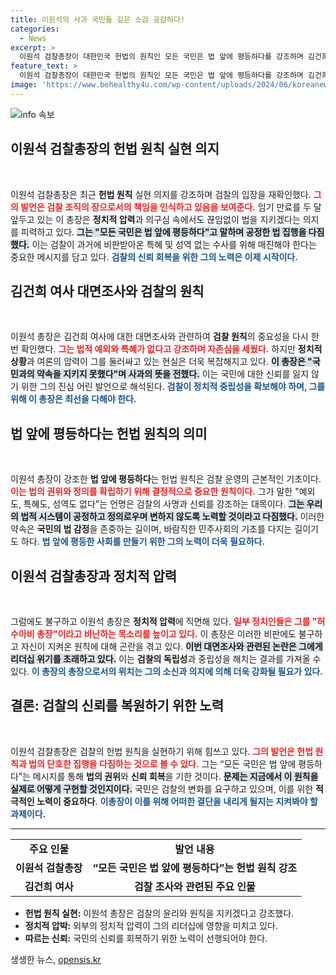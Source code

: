 ```yaml
---
title: 이원석의 사과 국민들 깊은 소감 공감하다!
categories:
  - News
excerpt: >
  이원석 검찰총장이 대한민국 헌법의 원칙인 모든 국민은 법 앞에 평등하다를 강조하며 김건희 여사 조사 논란에 대한 사과와 향후 진상 파악 의지를 밝혔습니다. 임기 만료를 앞둔 그가 정치적 압박 속에서도 검찰의 역할을 강화하겠다고 선언했습니다.
feature_text: >
  이원석 검찰총장이 대한민국 헌법의 원칙인 모든 국민은 법 앞에 평등하다를 강조하며 김건희 여사 조사 논란에 대한 사과와 향후 진상 파악 의지를 밝혔습니다. 임기 만료를 앞둔 그가 정치적 압박 속에서도 검찰의 역할을 강화하겠다고 선언했습니다.
image: 'https://www.behealthy4u.com/wp-content/uploads/2024/06/koreanews.jpg'
---
```


<p><img src="https://www.behealthy4u.com/wp-content/uploads/2024/06/koreanews.jpg" alt="info 속보" /></p>

<h2 data-ke-size="size26">이원석 검찰총장의 헌법 원칙 실현 의지</h2>

<p data-ke-size="size16">&nbsp;</p>

<p>이원석 검찰총장은 최근 <strong>헌법 원칙</strong> 실현 의지를 강조하며 검찰의 입장을 재확인했다. <b><span style="color: #ee2323;">그의 발언은 검찰 조직의 장으로서의 책임을 인식하고 있음을 보여준다.</span></b> 임기 만료를 두 달 앞두고 있는 이 총장은 <strong>정치적 압력</strong>과 의구심 속에서도 끊임없이 법을 지키겠다는 의지를 피력하고 있다. <b><span style="background-color: #21538527;">그는 "모든 국민은 법 앞에 평등하다"고 말하며 공정한 법 집행을 다짐했다.</span></b> 이는 검찰이 과거에 비판받아온 특혜 및 성역 없는 수사를 위해 매진해야 한다는 중요한 메시지를 담고 있다. <b><span style="color: #1a5490;">검찰의 신뢰 회복을 위한 그의 노력은 이제 시작이다.</span></b></p>

<h2 data-ke-size="size26">김건희 여사 대면조사와 검찰의 원칙</h2>

<p data-ke-size="size16">&nbsp;</p>

<p>이원석 총장은 김건희 여사에 대한 대면조사와 관련하여 <strong>검찰 원칙</strong>의 중요성을 다시 한 번 확인했다. <b><span style="color: #ee2323;">그는 법적 예외와 특혜가 없다고 강조하며 자존심을 세웠다.</span></b> 하지만 <strong>정치적 상황</strong>과 여론의 압력이 그를 둘러싸고 있는 현실은 더욱 복잡해지고 있다. <b><span style="background-color: #21538527;">이 총장은 "국민과의 약속을 지키지 못했다"며 사과의 뜻을 전했다.</span></b> 이는 국민에 대한 신뢰를 잃지 않기 위한 그의 진심 어린 발언으로 해석된다. <b><span style="color: #1a5490;">검찰이 정치적 중립성을 확보해야 하며, 그를 위해 이 총장은 최선을 다해야 한다.</span></b></p>

<h2 data-ke-size="size26">법 앞에 평등하다는 헌법 원칙의 의미</h2>

<p data-ke-size="size16">&nbsp;</p>

<p>이원석 총장이 강조한 <strong>법 앞에 평등하다</strong>는 헌법 원칙은 검찰 운영의 근본적인 기초이다. <b><span style="color: #ee2323;">이는 법의 권위와 정의를 확립하기 위해 결정적으로 중요한 원칙이다.</span></b> 그가 말한 "예외도, 특혜도, 성역도 없다"는 언명은 검찰의 사명과 신뢰를 강조하는 대목이다. <b><span style="background-color: #21538527;">그는 우리의 법적 시스템이 공정하고 정의로우며 변하지 않도록 노력할 것이라고 다짐했다.</span></b> 이러한 약속은 <strong>국민의 법 감정</strong>을 존중하는 길이며, 바람직한 민주사회의 기초를 다지는 길이기도 하다. <b><span style="color: #1a5490;">법 앞에 평등한 사회를 만들기 위한 그의 노력이 더욱 필요하다.</span></b></p>

<h2 data-ke-size="size26">이원석 검찰총장과 정치적 압력</h2>

<p data-ke-size="size16">&nbsp;</p>

<p>그럼에도 불구하고 이원석 총장은 <strong>정치적 압력</strong>에 직면해 있다. <b><span style="color: #ee2323;">일부 정치인들은 그를 "허수아비 총장"이라고 비난하는 목소리를 높이고 있다.</span></b> 이 총장은 이러한 비판에도 불구하고 자신이 지켜온 원칙에 대해 곤란을 겪고 있다. <b><span style="background-color: #21538527;">이번 대면조사와 관련된 논란은 그에게 리더십 위기를 초래하고 있다.</span></b> 이는 <strong>검찰의 독립성</strong>과 중립성을 해치는 결과를 가져올 수 있다. <b><span style="color: #1a5490;">이 총장의 총장으로서의 위치는 그의 소신과 의지에 의해 더욱 강화될 필요가 있다.</span></b></p>

<h2 data-ke-size="size26">결론: 검찰의 신뢰를 복원하기 위한 노력</h2>

<p data-ke-size="size16">&nbsp;</p>

<p>이원석 검찰총장은 검찰의 헌법 원칙을 실현하기 위해 힘쓰고 있다. <b><span style="color: #ee2323;">그의 발언은 헌법 원칙과 법의 단호한 집행을 다짐하는 것으로 볼 수 있다.</span></b> 그는 “모든 국민은 법 앞에 평등하다”는 메시지를 통해 <strong>법의 권위</strong>와 <strong>신뢰 회복</strong>을 기한 것이다. <b><span style="background-color: #21538527;">문제는 지금에서 이 원칙을 실제로 어떻게 구현할 것인지이다.</span></b> 국민은 검찰의 변화를 요구하고 있으며, 이를 위한 <strong>적극적인 노력이 중요하다</strong>. <b><span style="color: #1a5490;">이총장이 이를 위해 어떠한 결단을 내리게 될지는 지켜봐야 할 과제이다.</span></b></p>

<hr>

<table style="width: 100%;">
    <tr>
        <td style="text-align: center; height: 17px;"><b>주요 인물</b></td>
        <td style="text-align: center; height: 17px;"><b>발언 내용</b></td>
    </tr>
    <tr>
        <td style="text-align: center; height: 17px;"><b>이원석 검찰총장</b></td>
        <td style="text-align: center; height: 17px;"><b>“모든 국민은 법 앞에 평등하다”는 헌법 원칙 강조</b></td>
    </tr>
    <tr>
        <td style="text-align: center; height: 17px;"><b>김건희 여사</b></td>
        <td style="text-align: center; height: 17px;"><b>검찰 조사와 관련된 주요 인물</b></td>
    </tr>
</table>

<ul>
    <li><b>헌법 원칙 실현:</b> 이원석 총장은 검찰의 윤리와 원칙을 지키겠다고 강조했다.</li>
    <li><b>정치적 압박:</b> 외부의 정치적 압력이 그의 리더십에 영향을 미치고 있다.</li>
    <li><b>따르는 신뢰:</b> 국민의 신뢰를 회복하기 위한 노력이 선행되어야 한다.</li>
</ul>
생생한 뉴스, <a href="https://opensis.kr" rel="dofollow">opensis.kr</a>


